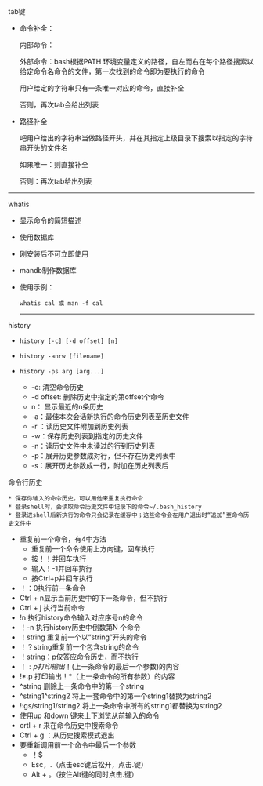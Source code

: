 tab键

 * 命令补全：

   内部命令：

   外部命令：bash根据PATH 环境变量定义的路径，自左而右在每个路径搜索以给定命令名命令的文件，第一次找到的命令即为要执行的命令

   用户给定的字符串只有一条唯一对应的命令，直接补全

   否则，再次tab会给出列表

* 路径补全

  吧用户给出的字符串当做路径开头，并在其指定上级目录下搜索以指定的字符串开头的文件名

  如果唯一：则直接补全

  否则：再次tab给出列表



--------------



whatis

 * 显示命令的简短描述

 * 使用数据库

 * 刚安装后不可立即使用

 * mandb制作数据库

 * 使用示例：

   ```
   whatis cal 或 man -f cal
   ```

   -----------------------

   

history

 * ```shell
   history [-c] [-d offset] [n]
   ```

* ```shell
  history -anrw [filename]
  ```

* ```shell
  history -ps arg [arg...]
  ```

  	* -c: 清空命令历史
  	* -d offset: 删除历史中指定的第offset个命令
  	* n： 显示最近的n条历史
  	* -a：最佳本次会话新执行的命令历史列表至历史文件
  	* -r ：读历史文件附加到历史列表
  	* -w：保存历史列表到指定的历史文件
  	* -n：读历史文件中未读过的行到历史列表
  	* -p：展开历史参数成对行，但不存在历史列表中
  	* -s：展开历史参数成一行，附加在历史列表后

命令行历史

	* 保存你输入的命令历史。可以用他来重复执行命令
	* 登录shell时，会读取命令历史文件中记录下的命令~/.bash_history
	* 登录进shell后新执行的命令只会记录在缓存中；这些命令会在用户退出时“追加”至命令历史文件中
 * 重复前一个命令，有4中方法
   	* 重复前一个命令使用上方向键，回车执行
   	* 按！！并回车执行
   	* 输入！-1并回车执行
   	* 按Ctrl+p并回车执行
* ！：0执行前一条命令
* Ctrl + n显示当前历史中的下一条命令，但不执行
* Ctrl + j 执行当前命令
* !n 执行history命令输入对应序号n的命令
* ！-n 执行history历史中倒数第N 个命令
* ！string 重复前一个以“string”开头的命令
* ！？string重复前一个包含string的命令
* ！string：p仅答应命令历史，而不执行
* ！$:p 打印输出！$(上一条命令的最后一个参数)的内容
* !*:p 打印输出！\*（上一条命令的所有参数）的内容
* ^string 删除上一条命令中的第一个string
* ^string1^string2 将上一套命令中的第一个string1替换为string2
* !:gs/string1/string2 将上一条命令中所有的string1都替换为string2 
* 使用up 和down 键来上下浏览从前输入的命令
* crtl + r 来在命令历史中搜索命令
* Ctrl + g ：从历史搜索模式退出
* 要重新调用前一个命令中最后一个参数
  * ！$ 
  * Esc，.（点击esc键后松开，点击.键）
  * Alt + 。（按住Alt键的同时点击.键）